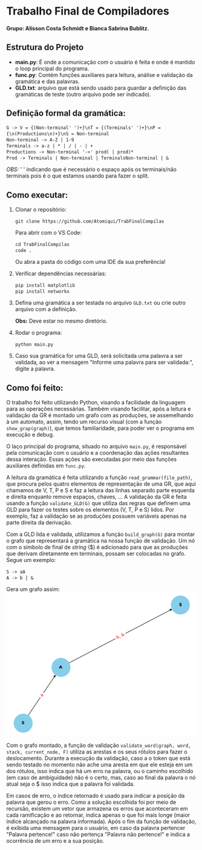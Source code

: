 # Trabalho Final de Compiladores

#### Grupo: Alisson Costa Schmidt e Bianca Sabrina Bublitz.

## Estrutura do Projeto
  * **main.py**: É onde a comunicação com o usuário é feita e onde é mantido o loop principal do programa.
  * **func.py**: Contém funções auxiliares para leitura, análise e validação da gramática e das palavras.
  * **GLD.txt**: arquivo que está sendo usado para guardar a definição das gramáticas de teste (outro arquivo pode ser indicado).

## Definição formal da gramática:
```
G -> V = {(Non-terminal' ')+}\nT = {(Terminals' ')+}\nP = {\n(Productions\n)+}\nS = Non-terminal
Non-terminal -> A-Z | 1-9
Terminals -> a-z | * | / | - | + 
Productions -> Non-terminal '->' prod( | prod)*
Prod -> Terminals | Non-terminal | TerminalsNon-terminal | &
```
_OBS:_ ' ' indicando que é necessário o espaço após os terminais/não terminais pois é o que estamos usando para fazer o split.

## Como executar:
  1. Clonar o repositório:
      ```
      git clone https://github.com/Atomiqui/TrabFinalCompilas
      ```
      Para abrir com o VS Code:
      ```
      cd TrabFinalCompilas
      code .
      ```

      Ou abra a pasta do código com uma IDE da sua preferência!


  2. Verificar dependências necessárias:
      ```
      pip install matplotlib
      pip install networkx 
      ```
  3. Defina uma gramática a ser testada no arquivo ```GLD.txt``` ou crie outro arquivo com a definição.
    
      **Obs:** Deve estar no mesmo diretório.

  4. Rodar o programa:
      ```
      python main.py
      ```
  5. Caso sua gramática for uma GLD, será solicitada uma palavra a ser validada, ao ver a mensagem "Informe uma palavra para ser validada:", digite a palavra.

## Como foi feito:
O trabalho foi feito utilizando Python, visando a facilidade da linguagem para as operações necessárias. Também visando facilitar, após a leitura e validação da GR é montado um grafo com as produções, se assemelhando à um automato, assim, tendo um recurso visual (com a função ```show_grap(graph)```), que temos familiaridade, para poder ver o programa em execução e debug.

O laço principal do programa, situado no arquivo ```main.py```, é responsável pela comunicação com o usuário e a coordenação das ações resultantes dessa interação. Essas ações são executadas por meio das funções auxiliares definidas em ```func.py```.

A leitura da gramática é feita utilizando a função ```read_grammar(file_path)```, que procura pelos quatro elementos de representação de uma GR, que aqui chamamos de V, T, P e S e faz a leitura das linhas separado parte esquerda e direita enquanto remove espaços, chaves, ... A validação da GR é feita usando a função ```validate_GLD(G)``` que utiliza das regras que definem uma GLD para fazer os testes sobre os elementos (V, T, P e S) lidos. Por exemplo, faz a validação se as produções possuem variáveis apenas na parte direita da derivação.

Com a GLD lida e validada, utilizamos a função ````build_graph(G)```` para montar o grafo que representará a gramática na nossa função de validação. Um nó com o símbolo de final de _string_ ($) é adicionado para que as produções que derivam diretamente em terminais, possam ser colocadas no grafo. Segue um exemplo:
```
S -> aA
A -> b | &
```
Gera um grafo assim:
![Grafo_Exemplo](src\img_grafo.png)

Com o grafo montado, a função de validação ```validate_word(graph, word, stack, current_node, F)``` utiliza as arestas e os seus rótulos para fazer o deslocamento. Durante a execução da validação, caso a o token que está sendo testado no momento não ache uma aresta em que ele esteja em um dos rótulos, isso indica que há um erro na palavra, ou o caminho escolhido (em caso de ambiguidade) não é o certo, mas, caso ao final da palavra o nó atual seja o $ isso indica que a palavra foi validada.

Em casos de erro, o índice retornado é usado para indicar a posição da palavra que gerou o erro. Como a solução escolhida foi por meio de recursão, existem um vetor que armazena os erros que aconteceram em cada ramificação e ao retornar, indica apenas o que foi mais longe (maior índice alcançado na palavra informada). Após o fim da função de validação, é exibida uma mensagem para o usuário, em caso da palavra pertencer "Palavra pertence!" caso não pertença "Palavra não pertence!" e indica a ocorrência de um erro e a sua posição.